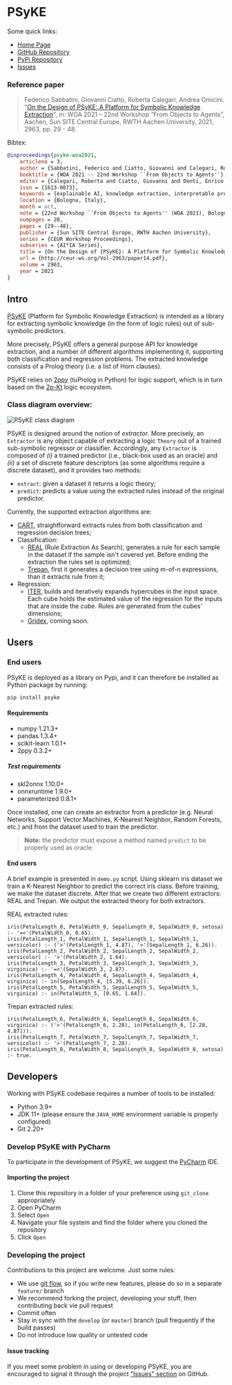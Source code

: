 # PSyKE

Some quick links:
* [Home Page](https://apice.unibo.it/xwiki/bin/view/PSyKE/)
* [GitHub Repository](https://github.com/psykei/psyke-python)
* [PyPi Repository](https://pypi.org/project/psyke/)
* [Issues](https://github.com/psykei/psyke-python/issues)

### Reference paper

> Federico Sabbatini, Giovanni Ciatto, Roberta Calegari, Andrea Omicini. "[On the Design of PSyKE: A Platform for Symbolic Knowledge Extraction](http://ceur-ws.org/Vol-2963/paper14.pdf)", in: WOA 2021 – 22nd Workshop “From Objects to Agents”, Aachen, Sun SITE Central Europe, RWTH Aachen University, 2021, 2963, pp. 29 - 48.

Bibtex: 
```bibtex
@inproceedings{psyke-woa2021,
	articleno = 3,
	author = {Sabbatini, Federico and Ciatto, Giovanni and Calegari, Roberta and Omicini, Andrea},
	booktitle = {WOA 2021 -- 22nd Workshop ``From Objects to Agents''},
	editor = {Calegari, Roberta and Ciatto, Giovanni and Denti, Enrico and Omicini, Andrea and Sartor, Giovanni},
	issn = {1613-0073},
	keywords = {explainable AI, knowledge extraction, interpretable prediction, PSyKE},
	location = {Bologna, Italy},
	month = oct,
	note = {22nd Workshop ``From Objects to Agents'' (WOA 2021), Bologna, Italy, 1--3~} # sep # {~2021. Proceedings},
	numpages = 20,
	pages = {29--48},
	publisher = {Sun SITE Central Europe, RWTH Aachen University},
	series = {CEUR Workshop Proceedings},
	subseries = {AI*IA Series},
	title = {On the Design of {PSyKE}: A Platform for Symbolic Knowledge Extraction},
	url = {http://ceur-ws.org/Vol-2963/paper14.pdf},
	volume = 2963,
	year = 2021
}
```

## Intro

[PSyKE](https://apice.unibo.it/xwiki/bin/view/PSyKE/) (Platform for Symbolic Knowledge Extraction)
is intended as a library for extracting symbolic knowledge (in the form of logic rules) out of sub-symbolic predictors.

More precisely, PSyKE offers a general purpose API for knowledge extraction, and a number of different algorithms implementing it,
supporting both classification and regression problems.
The extracted knowledge consists of a Prolog theory (i.e. a list of Horn clauses).

PSyKE relies on [2ppy](https://github.com/tuProlog/2ppy) (tuProlog in Python) for logic support, which is in turn based on the [2p-Kt](https://github.com/tuProlog/2p-kt) logic ecosystem.

### Class diagram overview:

![PSyKE class diagram](http://www.plantuml.com/plantuml/svg/PLBBRkem4DtdAqQixeLcqsN40aHfLQch2dM341gS0IpoY3oJYfJctnl7RkgcKZRdCUFZ4ozOq4YTPr65we8dWlkgQcuHmEPCfMbW6iDaEe5LXZLJr4QHof3PgxVMGoTtS5XJSNCXkwVxlhdUguzQeUYoi28u3bxNovS0RWnLM7H46mNZXaw6c4UZpq8cW4z6ftGTZoeq4WwjB6x7BbPdoZ7qFMXMXeGU2QKsv2I06HmTiIymfmHOpA1WccjcVSXe_uvPJPn0gfLiEyyTl5bcrtk7qzTNCQYaDBxhyQ6_BFFFEExJ_sLzXoFMLpdcVMrZrhVNvS83zygFmrv-1fMXL5lOezH5rH_z7qqWqonRbn-72-nwAxaz_r8KP9B_YNz3uTP0jFcmAt6xB9gT3UJSC8_Z87G2PIrLBL0UemKLQPrdNm00)

<!--
To generate/edit the class diagram browse the URL above, after replacing `svg` with `uml`
-->

PSyKE is designed around the notion of _extractor_.
More precisely, an `Extractor` is any object capable of extracting a logic `Theory` out of a  trained sub-symbolic regressor or classifier.
Accordingly, any `Extractor` is composed of 
_(i)_ a trained predictor (i.e., black-box used as an oracle) and 
_(ii)_ a set of discrete feature descriptors (as some algorithms require a discrete dataset), and it provides two methods:
* `extract`: given a dataset it returns a logic theory;
* `predict`: predicts a value using the extracted rules instead of the original predictor.

Currently, the supported extraction algorithms are:
* [CART](https://doi.org/10.1201/9781315139470),
straightforward extracts rules from both classification and regression decision trees;
* Classification:
  * [REAL](http://dx.doi.org/10.1016/B978-1-55860-335-6.50013-1) (Rule Extraction As Search),
  generates a rule for each sample in the dataset if the sample isn't covered yet.
  Before ending the extraction the rules set is optimized;
  * [Trepan](http://dx.doi.org/10.1016/B978-1-55860-335-6.50013-1),
  first it generates a decision tree using m-of-n expressions, than it extracts rule from it;
* Regression:
  * [ITER](http://dx.doi.org/10.1007/11823728_26),
  builds and iteratively expands hypercubes in the input space.
  Each cube holds the estimated value of the regression for the inputs that are inside the cube.
  Rules are generated from the cubes' dimensions;
  * [Gridex](http://dx.doi.org/10.1007/978-3-030-82017-6_2), coming soon.

## Users

### End users

PSyKE is deployed as a library on Pypi, and it can therefore be installed as Python package by running:
```bash
pip install psyke
```

#### Requirements
* numpy 1.21.3+
* pandas 1.3.4+
* scikit-learn 1.0.1+
* 2ppy 0.3.2+

##### Test requirements
* skl2onnx 1.10.0+
* onnxruntime 1.9.0+
* parameterized 0.8.1+

Once installed, one can create an extractor from a predictor 
(e.g. Neural Networks, Support Vector Machines, K-Nearest Neighbor, Random Forests, etc.)
and from the dataset used to train the predictor.

> **Note:** the predictor must expose a method named `predict` to be properly used as oracle.

#### End users

A brief example is presented in `demo.py` script.
Using sklearn iris dataset we train a K-Nearest Neighbor to predict the correct iris class.
Before training, we make the dataset discrete.
After that we create two different extractors: REAL and Trepan.
We output the extracted theory for both extractors.

REAL extracted rules:
```text
iris(PetalLength_0, PetalWidth_0, SepalLength_0, SepalWidth_0, setosa) :- '=<'(PetalWidth_0, 0.65).
iris(PetalLength_1, PetalWidth_1, SepalLength_1, SepalWidth_1, versicolor) :- ('>'(PetalLength_1, 4.87), '>'(SepalLength_1, 6.26)).
iris(PetalLength_2, PetalWidth_2, SepalLength_2, SepalWidth_2, versicolor) :- '>'(PetalWidth_2, 1.64).
iris(PetalLength_3, PetalWidth_3, SepalLength_3, SepalWidth_3, virginica) :- '=<'(SepalWidth_3, 2.87).
iris(PetalLength_4, PetalWidth_4, SepalLength_4, SepalWidth_4, virginica) :- in(SepalLength_4, [5.39, 6.26]).
iris(PetalLength_5, PetalWidth_5, SepalLength_5, SepalWidth_5, virginica) :- in(PetalWidth_5, [0.65, 1.64]).
```

Trepan extracted rules:
```text
iris(PetalLength_6, PetalWidth_6, SepalLength_6, SepalWidth_6, virginica) :- ('>'(PetalLength_6, 2.28), in(PetalLength_6, [2.28, 4.87])).
iris(PetalLength_7, PetalWidth_7, SepalLength_7, SepalWidth_7, versicolor) :- '>'(PetalLength_7, 2.28).
iris(PetalLength_8, PetalWidth_8, SepalLength_8, SepalWidth_8, setosa) :- true.
```


## Developers

Working with PSyKE codebase requires a number of tools to be installed:
* Python 3.9+
* JDK 11+ (please ensure the `JAVA_HOME` environment variable is properly configured)
* Git 2.20+

### Develop PSyKE with PyCharm

To participate in the development of PSyKE, we suggest the [PyCharm](https://www.jetbrains.com/pycharm/) IDE.

#### Importing the project

1. Clone this repository in a folder of your preference using `git_clone` appropriately
2. Open PyCharm
3. Select `Open`
4. Navigate your file system and find the folder where you cloned the repository
5. Click `Open`

### Developing the project

Contributions to this project are welcome. Just some rules:
* We use [git flow](https://github.com/nvie/gitflow), so if you write new features, please do so in a separate `feature/` branch
* We recommend forking the project, developing your stuff, then contributing back vie pull request
* Commit often
* Stay in sync with the `develop` (or `master`) branch (pull frequently if the build passes)
* Do not introduce low quality or untested code

#### Issue tracking
If you meet some problem in using or developing PSyKE, you are encouraged to signal it through the project
["Issues" section](https://github.com/psykei/psyke-python/issues) on GitHub.